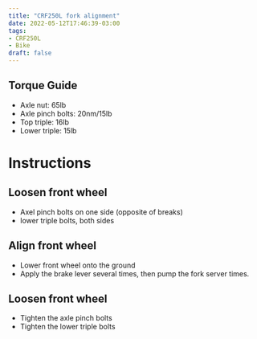 ```yaml
---
title: "CRF250L fork alignment"
date: 2022-05-12T17:46:39-03:00
tags: 
- CRF250L
- Bike
draft: false
---
```

## Torque Guide
- Axle nut: 65lb
- Axle pinch bolts: 20nm/15lb
- Top triple: 16lb
- Lower triple: 15lb

# Instructions
## Loosen front wheel 
- Axel pinch bolts on one side (opposite of breaks)
- lower triple bolts, both sides

## Align front wheel 
- Lower front wheel onto the ground
- Apply the brake lever several times, then pump the fork server times.

## Loosen front wheel 
- Tighten the axle pinch bolts
- Tighten the lower triple bolts
